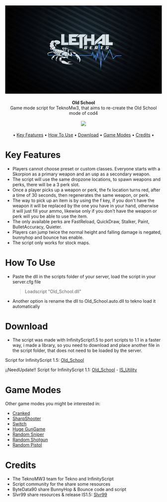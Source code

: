 <p align="center">
  <img src="https://github.com/LastDemon99/LastDemon99/blob/main/Data/lb_logo.jpg">
  <br><br>
  <b>Old School</b><br>
  <a>Game mode script for TeknoMw3, that aims to re-create the Old School mode of cod4</a>    
  <br><br>
  <img src="https://github.com/LastDemon99/LastDemon99/blob/main/Data/old_school_demo.gif">
  <br><br>
  • <a href="#key-features">Key Features</a> •  
  <a href="#how-to-use">How To Use</a> •
  <a href="#download">Download</a> •  
  <a href="#game-modes">Game Modes</a> •
  <a href="#credits">Credits</a> •
</p>

# <a name="key-features"></a>Key Features
- Players cannot choose preset or custom classes. Everyone starts with a Skorpion as a primary weapon and an usp as a secondary weapon.
- The script will use the same dropzone locations, to spawn weapons and perks, there will be a 3 perk slot.
- Once a player picks up a weapon or perk, the fx location turns red, after a time of 30 seconds, then regenerates the same weapon, or 
perk.
- The way to pick up an item is by using the f key, if you don't have the weapon it will be replaced by the one you have in your hand, otherwise it will just fill your ammo, likewise only if you don't have the weapon or perk will you be able to use the item.
- The only available perks are FastReload, QuickDraw, Stalker, Paint, BulletAccuracy, Quieter.
- Players can jump twice the normal height and falling damage is negated, bunnyhop and bounce has enable.
- The script only works for stock maps.

# <a name="how-to-use"></a>How To Use
- Paste the dll in the scripts folder of your server, load the script in your server.cfg file
	>Loadscript "Old_School.dll"
- Another option is rename the dll to Old_School.auto.dll to tekno load it automatically

# <a name="download"></a>Download
- The script was made with InfinityScript1.5 to port scripts to 1.1 in a faster way, i made a library, so you need to download and place another file in the script folder, that does not need to be loaded by the server.
 
 Script for InfinityScript 1.5: [Old_School](https://github.com/LastDemon99/LastDemon99/raw/main/Data/IS_1.5_Scripts/Old_School.dll)
 
 ¡¡NeedUpdate!! Script for InfinityScript 1.1: [Old_School](https://github.com/LastDemon99/LastDemon99/raw/main/Data/IS_1.1_Scripts/Old_School.dll) - [IS_Utility](https://github.com/LastDemon99/LastDemon99/raw/main/Data/IS_1.1_Scripts/IS_Utility/IS_Utility.dll)

# <a name="game-modes"></a>Game Modes
Other game modes you might be interested in:

- [Cranked](https://github.com/LastDemon99/Cranked)
- [SharpShooter](https://github.com/LastDemon99/SharpShooter)
- [Switch](https://github.com/LastDemon99/Switch)
- [Huge GunGame](https://github.com/LastDemon99/Huge_GunGame)
- [Random Sniper](https://github.com/LastDemon99/Random_Sniper)
- [Random Shotgun](https://github.com/LastDemon99/Random_Shotgun)
- [Random Pistol](https://github.com/LastDemon99/Random_Pistol)

# <a name="credits"></a>Credits
- The TeknoMW3 team for Tekno and InfinityScript
- Script community for the share some resources
- ByteData90 share BunnyHop & Bounce code and script
- Slvr99 share resources & release IS1.5: [Slvr99](https://github.com/Slvr11)
